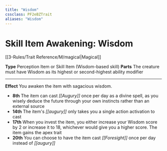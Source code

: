 ```yaml
---
title: "Wisdom"
cssclass: PF2eBZTrait
aliases: "Wisdom"
---
```


# Skill Item Awakening: Wisdom
[[3-Rules/Trait Reference/M/magical|Magical]]

**Type** Perception Item or Skill Item (Wisdom-based skill)
**Parts** The creature must have Wisdom as its highest or second-highest ability modifier

* * *

**Effect** You awaken the item with sagacious wisdom.

*   **8th** The item can cast _[[Augury]]_ once per day as a divine spell, as you wisely deduce the future through your own instincts rather than an external source
*   **14th** The item's _[[augury]]_ only takes you a single action activation to cast
*   **17th** When you invest the item, you either increase your Wisdom score by 2 or increase it to 18, whichever would give you a higher score. The item gains the apex trait
*   **20th** You can choose to have the item cast _[[Foresight]]_ once per day instead of _[[augury]]_